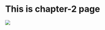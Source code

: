 # This is chapter-2 page

<img src="https://raw.githubusercontent.com/harideep8/Documentation-Files/master/oie_WLeo84Q0aiOw.png">
